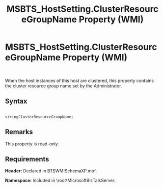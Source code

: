 ﻿---
title: MSBTS_HostSetting.ClusterResourceGroupName Property (WMI)
TOCTitle: MSBTS_HostSetting.ClusterResourceGroupName Property (WMI)
ms:assetid: 06284e74-875b-467c-8911-8517f814228f
ms:mtpsurl: https://msdn.microsoft.com/en-us/library/Aa547031(v=BTS.80)
ms:contentKeyID: 51526006
ms.date: 08/30/2017
mtps_version: v=BTS.80
---

# MSBTS\_HostSetting.ClusterResourceGroupName Property (WMI)

 

When the host instances of this host are clustered, this property contains the cluster resource group name set by the Administrator.

## Syntax

``` 
  
stringClusterResourceGroupName;  
```

## Remarks

This property is read-only.

## Requirements

**Header:** Declared in BTSWMISchemaXP.mof.

**Namespace:** Included in \\root\\MicrosoftBizTalkServer.

